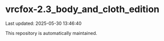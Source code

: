 # vrcfox-2.3_body_and_cloth_edition

Last updated: 2025-05-30 13:46:40

This repository is automatically maintained.
